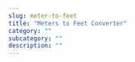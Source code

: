 ```yaml
---
slug: meter-to-feet
title: "Meters to Feet Converter"
category: ""
subcategory: ""
description: ""
---
```


